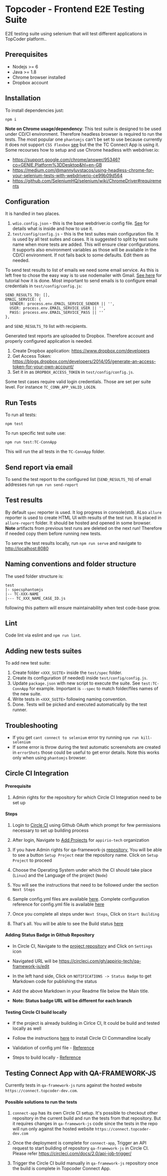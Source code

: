 # Topcoder - Frontend E2E Testing Suite
E2E testing suite using selenium that will test different applications in TopCoder platform..

## Prerequisites
- Nodejs >= 6
- Java >= 1.8
- Chrome browser installed
- Dropbox account

## Installation
To install dependencies just:
```
npm i
```
**Note on Chrome usage/dependency**: This test suite is designed to be used under CD/CI environment. Therefore headless browser is required to run the tests. The most popular one `phantomjs` can't be set to use because currently it does not support `CSS Flexbox` [see](https://github.com/ariya/phantomjs/issues?utf8=%E2%9C%93&q=is%3Aissue+is%3Aopen+flexbox) but the the TC Connect App is using it. Some recourses how to setup and use Chrome headless with webdriver.io:
- https://support.google.com/chrome/answer/95346?co=GENIE.Platform%3DDesktop&hl=en-GB
- https://medium.com/@mannyluvstacos/using-headless-chrome-for-your-selenium-tests-with-webdriverio-ce99b09d564
- https://github.com/SeleniumHQ/selenium/wiki/ChromeDriver#requirements

## Configuration
It is handled in two places.
1. `wdio.config.json` - this is the base webdriver.io config file. [See](http://webdriver.io/guide/getstarted/configuration.html) for details what is inside and how to use it.
2. `test/config/config.js` - this is the test suites main configuration file. It is used by all test suites and cases. It is suggested to split by test suite name when more tests are added. This will ensure clear configurations. It supports also environment variables as those will be available in the CD/CI environment. If not fails back to some defaults. Edit them as needed.

To send test results to list of emails we need some email service. As this is left free to chose the easy way is to use nodemailer with Gmail. [See here](https://medium.com/@manojsinghnegi/sending-an-email-using-nodemailer-gmail-7cfa0712a799) for tutorial how it is done. Most important to send emails is to configure email credentials in `test/config/config.js`:
```
SEND_RESULTS_TO: [],
EMAIL_SERVICE: {
  SENDER: process.env.EMAIL_SERVICE_SENDER || '',
  USER: process.env.EMAIL_SERVICE_USER || '',
  PASS: process.env.EMAIL_SERVICE_PASS || ''
},
```
and `SEND_RESULTS_TO` list with recipients.

Generated test reports are uploaded to Dropbox. Therefore account and properly configured application is needed.
1. Create Dropbox application: https://www.dropbox.com/developers
2. Get Access Token: https://blogs.dropbox.com/developers/2014/05/generate-an-access-token-for-your-own-account/
3. Set it in as `DROPBOX_ACCESS_TOKEN` in `test/config/config.js`.

Some test cases require valid login credentials. Those are set per suite level. For instance `TC_CONN_APP_VALID_LOGIN`.

## Run Tests
To run all tests:
```
npm test
```
To run specific test suite use:
```
npm run test:TC-ConnApp
```
This will run the all tests in the `TC-ConnApp` folder.

## Send report via email

To send the test report to the configured list (`SEND_RESULTS_TO`) of email addresses run `npm run send-report`

## Test results
By default `spec` reporter is used. It log progress in console(std). ALso `allure` reporter is used to create HTML UI with results of the test run. It is placed in `allure-report` folder. It should  be hosted and opened in some browser. **Note** artifacts from previous test runs are deleted on the next run! Therefore if needed copy them before running new tests.

To serve the test results locally, run `npm run serve` and navigate to [http://localhost:8080](http://localhost:8080)

## Naming conventions and folder structure
The used folder structure is:
```
test
|- specsphantomjs
|-- TC-XXX-NAME
|--- TC_XXX_NAME_CASE_ID.js
```
following this pattern will ensure maintainability when test code-base grow.

## Lint
Code lint via eslint and `npm run lint`.

## Adding new tests suites
To add new test suite:
1. Create folder `<XXX_SUITE>` inside the `test/spec` folder.
2. Create its configuration (if needed) inside `test/config/config.js`.
3. Update `package.json` with new script to execute the suite. See `test:TC-ConnApp` for example. Important is `--spec` to match folder/files names of the new suite.
4. Write tests in `<XXX_SUITE>` following naming convention.
5. Done. Tests will be picked and executed automatically by the test runner.

## Troubleshooting
- If you get `cant connect to selenium` error try running `npm run kill-selenium`
- If some error is throw during the test automatic screenshots are created in `errorShots` those could be useful to get error details. Note this works only when using `phantomjs` browser.

## Circle CI Integration

#### Prerequisite

1. Admin rights for the repository for which Circle CI Integration need to be set up

#### Steps

1. Login to [Circle CI](https://circleci.com/vcs-authorize/) using Github OAuth which prompt for few permissions necessary to set up building process

2. After login, Navigate to [Add Projects](https://circleci.com/add-projects/gh/appirio-tech) for `appirio-tech` organization

3. If you have Admin rights for qa-framework-js [repository](https://github.com/appirio-tech/qa-framework-js), You will be able to see a button `Setup Project` near the repository name. Click on `Setup Project` to proceed

4. Choose the Operating System under which the CI should take place (`Linux`) and the Language of the project (`Node`)

5. You will see the instructions that need to be followed under the section `Next Steps`

6. Sample config.yml files are available [here](https://circleci.com/docs/2.0/sample-config/). Complete configuration reference for config.yml file is available [here](https://circleci.com/docs/2.0/configuration-reference/)

7. Once you complete all steps under `Next Steps`, Click on `Start Building`

8. That's all. You will be able to see the Build status [here](https://circleci.com/gh/appirio-tech/qa-framework-js)

#### Adding Status Badge in Github Repository

- In Circle CI, Navigate to the [project repository](https://circleci.com/gh/appirio-tech/qa-framework-js) and Click on `Settings` icon

- Navigated URL will be https://circleci.com/gh/appirio-tech/qa-framework-js/edit

- In the left hand side, Click on `NOTIFICATIONS -> Status Badge` to get Markdown code for publishing the status

- Add the above Markdown in your Readme file below the Main title.

- **Note: Status badge URL will be different for each branch**

#### Testing Circle CI build locally

- If the project is already building in Cirlce CI, It could be build and tested locally as well

- Follow the instructions [here](https://circleci.com/docs/2.0/local-cli/#installing-the-circleci-local-cli-on-macos-and-linux-distros) to install Circle CI Commandline locally

- Validation of config.yml file - [Reference](https://circleci.com/docs/2.0/local-cli/#validating-20-yaml-syntax)

- Steps to build locally - [Reference](https://circleci.com/docs/2.0/local-cli/#running-a-build)

## Testing Connect App with QA-FRAMEWORK-JS

Currently tests in `qa-framework-js` runs against the hosted website `https://connect.topcoder-dev.com`.

#### Possible solutions to run the tests

1. `connect-app` has its own Circle CI setup. It's possible to checkout other repository in the current build and run the tests from that repository. But it requires changes in `qa-framework-js` code since the tests in the repo will run only against the hosted website `https://connect.topcoder-dev.com`

2. Once the deployment is complete for `connect-app`, Trigger an API request to start building of repository `qa-framework-js` in Circle CI. Please refer https://circleci.com/docs/2.0/api-job-trigger/

3. Trigger the Circle CI build manually in `qa-framework-js` repository once the build is complete in Topcoder Connect App. 
